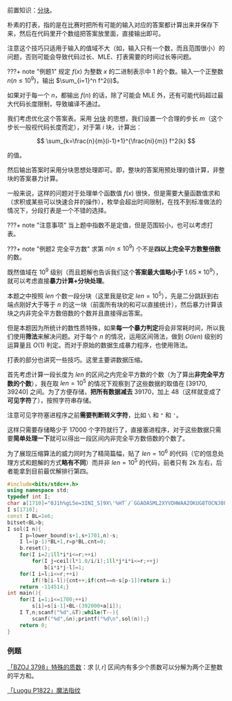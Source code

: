 前置知识：[分块](../ds/decompose.md)。

朴素的打表，指的是在比赛时把所有可能的输入对应的答案都计算出来并保存下来，然后在代码里开个数组把答案放里面，直接输出即可。

注意这个技巧只适用于输入的值域不大（如，输入只有一个数，而且范围很小）的问题，否则可能会导致代码过长、MLE、打表需要的时间过长等问题。

???+ note "例题1"
    规定 $f(x)$ 为整数 $x$ 的二进制表示中 $1$ 的个数。输入一个正整数 $n$($n\leq 10^9$)，输出 $\sum_{i=1}^n f^2(i)$。

如果对于每一个 $n$，都输出 $f(n)$ 的话，除了可能会 MLE 外，还有可能代码超过最大代码长度限制，导致编译不通过。

我们考虑优化这个答案表。采用 [分块](../ds/decompose.md) 的思想，我们设置一个合理的步长 $m$（这个步长一般视代码长度而定），对于第 $i$ 块，计算出：

$$
\sum_{k=\frac{n}{m}(i-1)+1}^{\frac{ni}{m}} f^2(k)
$$

的值。

然后输出答案时采用分块思想处理即可。即，整块的答案用预处理的值计算，非整块的答案暴力计算。

一般来说，这样的问题对于处理单个函数值 $f(x)$ 很快，但是需要大量函数值求和（求积或某些可以快速合并的操作），枚举会超出时间限制，在找不到标准做法的情况下，分段打表是一个不错的选择。

???+ note "注意事项"
    当上题中指数不是定值，但是范围较小，也可以考虑打表。
    
???+ note "例题2 完全平方数"
    求第 $n(n\le 10^9)$ 个不是**四以上完全平方数整倍数**的数。

既然值域在 $10^9$ 级别（而且题解也告诉我们这个**答案最大值略小于** $1.65\times 10^9$），就可以考虑直接**暴力计算+分块处理**。

本题之中按照 $len$ 个数一段分块（这里我是钦定 $len=10^5$），先是二分跳跃到右端点刚好大于等于 $n$ 的这一块（前面所有块的和可以直接统计），然后暴力计算该块之内非完全平方数倍数的个数并且直接得出答案。

但是本题因为所统计的数性质特殊，如果**每一个暴力判定**将会非常耗时间，所以我们使用**筛法**来解决问题。对于每个 $n$ 的情况，运用区间筛法，做到 $O(len)$ 级别的运算量且 $O(1)$ 判定。而对于原始的数据生成暴力程序，也使用筛法。

打表的部分也讲究一些技巧。这里主要讲数据压缩。

首先考虑计算一段长度为 $len$ 的区间之内完全平方数的个数（为了算出**非完全平方数的个数**），我在取 $len=10^5$ 的情况下观察到了这些数据的取值在 $[39170,39240]$ 之间。为了方便存储，**把所有数据减去** $39170$，加上 $48$（这样就变成了**可见字符**了），按照字符串存储。

注意可见字符塞进程序之前**需要判断转义字符**，比如 `\` 和 `"` 和 `'`。

这样只需要存储略少于 $17000$ 个字符就行了，直接塞进程序，对于这些数据只需要**简单处理一下**就可以得出一段区间内非完全平方数倍数的个数了。

为了展现压缩算法的威力同时为了精简篇幅，贴了 $len=10^6$ 的代码（它的信息处理方式和题解的方式**略有不同**）而并非 $len=10^5$ 的代码，前者只有 2k 左右，后者能拿到目前最优解排行第四。

```cpp
#include<bits/stdc++.h>
using namespace std;
typedef int I;
char a[1710]="0J1h%gL5e=3INI_S]9X\'%HT`/`GGAOASML2XYVDHWAA2OKUG8TOCNJ0F9VQM=i(IMV?F8]PBHfMN<tFRV5;h\'U@\\QMATDPAKEe?2XDNXB-BOJGM=?VGE\\;4`2cFKABRV#F^HF;/TMO7JO2](UONQYKI3z!NLd4/Iq?M;R.aADbh>Z6ZHFZ@DUCO69HIf<ELOKEIh([4/ZM2AV=PO4Z:C:_NO]4<P8\\,`IKQV@D>N^L/uGAFZG2qHCNCTCBCGa8-J@OJ(KeC=]Q8B;SJN=l3N?ANDMCFz=S6HAM?r4UHBP.MJHPFJJd51Y8a>_3FP\\6J,fDNSG<WLC;FO3[8HXLV\\JTJFR\\AC;\'P7SN:L<J\"Q^<?X L0K[GZGFCNG`CVTJAK\\&W>FB<TFV5MXV;R$ZMJ.J[J PIU7=`BTCc.hI2NHCO`!JLc7RMOLm+@JW&Sc3^oBDF4dB=@K.[\\V V;_;TRF\\FR9ONTWFVgUM=`InH<B@PF?7TYN;C6PO8O^82W@BGGQFa@mGFMEEd>%WECgHHRNa6KP?C=KL4iERO6O0QBKQOD?c3UTFDJO8~T-I[6NDT;H<Q\\aCJ3;HlM6M:UK=6:SA;OCRS=5HO5D[AGX5Eg@\'WGf7_(XG>\\:r*Y^+KUJQN2T1M2rLV2>M=INjAD@OEQT1Q6@WF?DOLoF@_LQ,MP+PKQ)Q[>n6ELYC5CDKEEAZ1YC\\GEQPI/rJ:.HO3^DG\\TXI0_%^9pOWMF@:EQa@OBF\'j6Q6S^D_JVRB=D<EKAPO)=wZ9Y=E<CH]BN2fF@GRGS/LQ?b?\\*0AQ]BC>F1U_SiC*Y4a2L6^[\\+D=@vO=<GJZJM3IO]4:PN92e@W[`KEFF@HU<C^N3NZ@-/g^M;,m2_9LBCQD4]bHUK<UR;U8:\\+N9^ KlY%XE4V:UF75PPUS^.=GI]<a7;S6QgBE:NP@jDB4?D\\[.ODaYM)]KEO5YAMOFQH*ZSDMZ@,WBBa8L[ZDP?BEMCJQ<NQHOIDFJ@>aGUDPA6LI@(d-u_7G+WGJS>Y1P^FQ;FY;[WOJ9gH@M@6W6/`-;_POTITV[(Q\'XN`OKHB?OEXG\\=ID?7<VHIQKVVK8:_G;J=S6E[<9B<@GF9ZER+AU\\PSK1GfVd4OJ8QCOOUJ;eHP@KSUDUTM)>e:OKOQQHEQ=1NN;QWN8UDRDEPMMU?QN8SS/J[9W7POWC7MB>HVP;>XS4>L^MGA\\J?>?CRTT3QNA>5*NdE-^CETU,OP2IGQTNPNICc/L:OGFNKJ`6D7S)TQT0HAN7I]84y?C=51XL@S6k;8Kb.X6LXU2AT1\\E-aGX5ZZLe,FDKVb0_HK]A6CRBOZ@\"MU@Z?^8Z2[.jJIDRQ<9jJEW84eQ>K@QDGS^4EU`*\\<.WMS7I-XQWOF:PN/ZCLOAh/PQ>V9mBG45?d-EIaD_:P<@dD@QA6cPTE[Ba:TR5ACDIN@0[,TTX(ZKGJ=dT:P:Y<DJFJNfJfE8E9GXJD1T\"2\\_?OFMEf6QOL9>CV@CMQEWIF,W`ALTUe,;UDO8M9?DMUEA>K2P7e>^=Bf:@NXZVM:ZOMDD^;?JJL>P]IW83GHBS2NAL;hSG>S8[9<=ZD;UUQS;WJO:1M?@Tm3E\\78NQ2UbL^2[FGR:5SA;U-NCJZXRf1;J=R3c9WG?k%`MU@W0C<NQ^BR?<6MJI_G<K4GWZKQKIJ8J;U9OXK>>R`4MB\\4T?_:";
I s[1710];
const I BL=1e6;
bitset<BL>b;
I sol(I n){
	I p=lower_bound(s+1,s+1701,n)-s;
	I l=(p-1)*BL+1,r=p*BL,cnt=0;
	b.reset();
	for(I i=2;1ll*i*i<=r;++i)
		for(I j=ceil(l*1.0/i/i);1ll*j*i*i<=r;++j)
			b[i*i*j-l]=1;
	for(I i=l;i<=r;++i)
		if(!b[i-l]){cnt++;if(cnt==n-s[p-1])return i;}
	return -114514;}
int main(){
	for(I i=1;i<=1700;++i)
		s[i]=s[i-1]+BL-(392000+a[i]);
	I T,n;scanf("%d",&T);while(T--){
		scanf("%d",&n);printf("%d\n",sol(n));}
	return 0;
}
```

### 例题

[「BZOJ 3798」特殊的质数](https://hydro.ac/d/bzoj/p/3798)：求 $[l,r]$ 区间内有多少个质数可以分解为两个正整数的平方和。

[「Luogu P1822」魔法指纹](https://www.luogu.com.cn/problem/show?pid=P1822)
